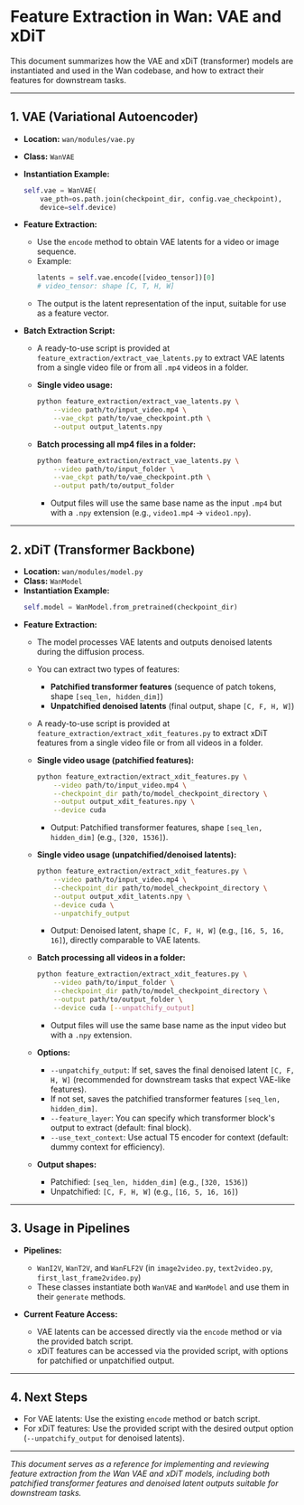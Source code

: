 # Feature Extraction in Wan: VAE and xDiT

This document summarizes how the VAE and xDiT (transformer) models are instantiated and used in the Wan codebase, and how to extract their features for downstream tasks.

---

## 1. VAE (Variational Autoencoder)

- **Location:** `wan/modules/vae.py`
- **Class:** `WanVAE`
- **Instantiation Example:**
  ```python
  self.vae = WanVAE(
      vae_pth=os.path.join(checkpoint_dir, config.vae_checkpoint),
      device=self.device)
  ```
- **Feature Extraction:**
  - Use the `encode` method to obtain VAE latents for a video or image sequence.
  - Example:
    ```python
    latents = self.vae.encode([video_tensor])[0]
    # video_tensor: shape [C, T, H, W]
    ```
  - The output is the latent representation of the input, suitable for use as a feature vector.

- **Batch Extraction Script:**
  - A ready-to-use script is provided at `feature_extraction/extract_vae_latents.py` to extract VAE latents from a single video file or from all `.mp4` videos in a folder.

  - **Single video usage:**
    ```sh
    python feature_extraction/extract_vae_latents.py \
        --video path/to/input_video.mp4 \
        --vae_ckpt path/to/vae_checkpoint.pth \
        --output output_latents.npy
    ```
  - **Batch processing all mp4 files in a folder:**
    ```sh
    python feature_extraction/extract_vae_latents.py \
        --video path/to/input_folder \
        --vae_ckpt path/to/vae_checkpoint.pth \
        --output path/to/output_folder
    ```
    - Output files will use the same base name as the input `.mp4` but with a `.npy` extension (e.g., `video1.mp4` → `video1.npy`).

---

## 2. xDiT (Transformer Backbone)

- **Location:** `wan/modules/model.py`
- **Class:** `WanModel`
- **Instantiation Example:**
  ```python
  self.model = WanModel.from_pretrained(checkpoint_dir)
  ```
- **Feature Extraction:**
  - The model processes VAE latents and outputs denoised latents during the diffusion process.
  - You can extract two types of features:
    - **Patchified transformer features** (sequence of patch tokens, shape `[seq_len, hidden_dim]`)
    - **Unpatchified denoised latents** (final output, shape `[C, F, H, W]`)
  - A ready-to-use script is provided at `feature_extraction/extract_xdit_features.py` to extract xDiT features from a single video file or from all videos in a folder.

  - **Single video usage (patchified features):**
    ```sh
    python feature_extraction/extract_xdit_features.py \
        --video path/to/input_video.mp4 \
        --checkpoint_dir path/to/model_checkpoint_directory \
        --output output_xdit_features.npy \
        --device cuda
    ```
    - Output: Patchified transformer features, shape `[seq_len, hidden_dim]` (e.g., `[320, 1536]`).

  - **Single video usage (unpatchified/denoised latents):**
    ```sh
    python feature_extraction/extract_xdit_features.py \
        --video path/to/input_video.mp4 \
        --checkpoint_dir path/to/model_checkpoint_directory \
        --output output_xdit_latents.npy \
        --device cuda \
        --unpatchify_output
    ```
    - Output: Denoised latent, shape `[C, F, H, W]` (e.g., `[16, 5, 16, 16]`), directly comparable to VAE latents.

  - **Batch processing all videos in a folder:**
    ```sh
    python feature_extraction/extract_xdit_features.py \
        --video path/to/input_folder \
        --checkpoint_dir path/to/model_checkpoint_directory \
        --output path/to/output_folder \
        --device cuda [--unpatchify_output]
    ```
    - Output files will use the same base name as the input video but with a `.npy` extension.

  - **Options:**
    - `--unpatchify_output`: If set, saves the final denoised latent `[C, F, H, W]` (recommended for downstream tasks that expect VAE-like features).
    - If not set, saves the patchified transformer features `[seq_len, hidden_dim]`.
    - `--feature_layer`: You can specify which transformer block's output to extract (default: final block).
    - `--use_text_context`: Use actual T5 encoder for context (default: dummy context for efficiency).

  - **Output shapes:**
    - Patchified: `[seq_len, hidden_dim]` (e.g., `[320, 1536]`)
    - Unpatchified: `[C, F, H, W]` (e.g., `[16, 5, 16, 16]`)

---

## 3. Usage in Pipelines

- **Pipelines:**
  - `WanI2V`, `WanT2V`, and `WanFLF2V` (in `image2video.py`, `text2video.py`, `first_last_frame2video.py`)
  - These classes instantiate both `WanVAE` and `WanModel` and use them in their `generate` methods.

- **Current Feature Access:**
  - VAE latents can be accessed directly via the `encode` method or via the provided batch script.
  - xDiT features can be accessed via the provided script, with options for patchified or unpatchified output.

---

## 4. Next Steps

- For VAE latents: Use the existing `encode` method or batch script.
- For xDiT features: Use the provided script with the desired output option (`--unpatchify_output` for denoised latents).

---

*This document serves as a reference for implementing and reviewing feature extraction from the Wan VAE and xDiT models, including both patchified transformer features and denoised latent outputs suitable for downstream tasks.* 